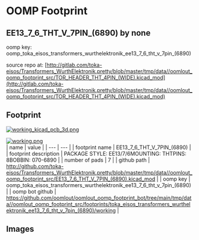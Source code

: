 # OOMP Footprint  
## EE13_7_6_THT_V_7PIN_(6890)  by none  
  
oomp key: oomp_toka_eisos_transformers_wurthelektronik_ee13_7_6_tht_v_7pin_(6890)  
  
source repo at: [http://gitlab.com/toka-eisos/Transformers_WurthElektronik.pretty/blob/master/tmp/data//oomlout_oomp_footprint_src/TOR_HEADER_THT_4PIN_(WIDE).kicad_mod](http://gitlab.com/toka-eisos/Transformers_WurthElektronik.pretty/blob/master/tmp/data//oomlout_oomp_footprint_src/TOR_HEADER_THT_4PIN_(WIDE).kicad_mod)  
## Footprint  
  
[![working_kicad_pcb_3d.png](working_kicad_pcb_3d_600.png)](working_kicad_pcb_3d.png)  
  
[![working.png](working_600.png)](working.png)  
| name | value | 
| --- | --- | 
| footprint name | EE13_7_6_THT_V_7PIN_(6890) | 
| footprint description | PACKAGE STYLE: EE13/7/6MOUNTING: THTPINS: 8BOBBIN: 070-6890 | 
| number of pads | 7 | 
| github path | http://github.com/toka-eisos/Transformers_WurthElektronik.pretty/blob/master/tmp/data//oomlout_oomp_footprint_src/EE13_7_6_THT_V_7PIN_(6890).kicad_mod | 
| oomp key | oomp_toka_eisos_transformers_wurthelektronik_ee13_7_6_tht_v_7pin_(6890) | 
| oomp bot github | https://github.com/oomlout/oomlout_oomp_footprint_bot/tree/main/tmp/data//oomlout_oomp_footprint_src/footprints/toka_eisos_transformers_wurthelektronik_ee13_7_6_tht_v_7pin_(6890)/working | 
## Images  
